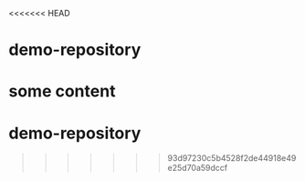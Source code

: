 <<<<<<< HEAD
# demo-repository
some content
=======
# demo-repository
>>>>>>> 93d97230c5b4528f2de44918e49e25d70a59dccf

